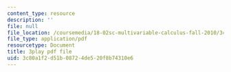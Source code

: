 ```yaml
---
content_type: resource
description: ''
file: null
file_location: /coursemedia/18-02sc-multivariable-calculus-fall-2010/3c80a1f2d51b08724de520f8b74310e6_evxReCLA-fU.pdf
file_type: application/pdf
resourcetype: Document
title: 3play pdf file
uid: 3c80a1f2-d51b-0872-4de5-20f8b74310e6
---
```

